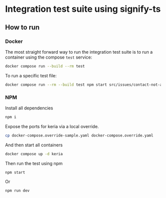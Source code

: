 # Integration test suite using signify-ts

## How to run

### Docker

The most straight forward way to run the integration test suite is to run a container using the compose `test` service:

```bash
docker compose run --build --rm test
```

To run a specific test file:

```bash
docker compose run --rm --build test npm start src/issues/contact-not-added-after-deletion.test.ts
```

### NPM

Install all dependencies

```bash
npm i
```

Expose the ports for keria via a local override.

```bash
cp docker-compose.override-sample.yaml docker-compose.override.yaml
```

And then start all containers

```bash
docker compose up -d keria
```

Then run the test using npm

```bash
npm start
```

Or

```bash
npm run dev
```
